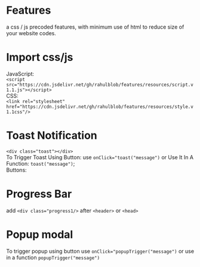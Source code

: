 # Features
a css / js precoded features, with minimum use of html to reduce size of your website codes.
# Import css/js
JavaScript:<br>
```<script src="https://cdn.jsdelivr.net/gh/rahulblob/features/resources/script.v1.1.js"></script>```<br>
CSS:<br>
```<link rel="stylesheet" href="https://cdn.jsdelivr.net/gh/rahulblob/features/resources/style.v1.1css"/>```

# Toast Notification

```<div class="toast"></div>```<br>
To Trigger Toast Using Button: use ```onClick="toast("message")``` or Use It In A Function: ```toast("message")```;<br>
Buttons:<br>

# Progress Bar
add ```<div class="progress1/>``` after ```<header>``` or ```<head>```

# Popup modal
To trigger popup using button use ```onClick="popupTrigger("message")``` or use in a function ```popupTrigger("message")```
